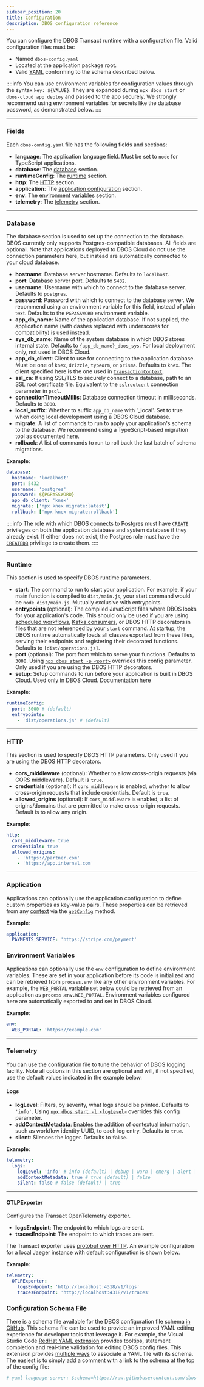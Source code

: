 ```yaml
---
sidebar_position: 20
title: Configuration
description: DBOS configuration reference
---
```


You can configure the DBOS Transact runtime with a configuration file.
Valid configuration files must be:
- Named `dbos-config.yaml`
- Located at the application package root.
- Valid [YAML](https://yaml.org/) conforming to the schema described below.

::::info
You can use environment variables for configuration values through the syntax `key: ${VALUE}`. They are expanded during `npx dbos start` or `dbos-cloud app deploy` and passed to the app securely. We strongly recommend using environment variables for secrets like the database password, as demonstrated below. 
::::

---

### Fields

Each `dbos-config.yaml` file has the following fields and sections:

- **language**: The application language field. Must be set to `node` for TypeScript applications.
- **database**: The [database](#database) section.
- **runtimeConfig**: The [runtime](#runtime) section.
- **http**: The [HTTP](#http) section.
- **application**: The [application configuration](#application) section.
- **env**: The [environment variables](#environment-variables) section.
- **telemetry**: The [telemetry](#telemetry) section.

---

### Database

The database section is used to set up the connection to the database.
DBOS currently only supports Postgres-compatible databases.
All fields are optional.
Note that applications deployed to DBOS Cloud do not use the connection parameters here, but instead are automatically connected to your cloud database.

- **hostname**: Database server hostname. Defaults to `localhost`.
- **port**: Database server port. Defaults to `5432`.
- **username**: Username with which to connect to the database server. Defaults to `postgres`.
- **password**: Password with which to connect to the database server.  We recommend using an environment variable for this field, instead of plain text. Defaults to the `PGPASSWORD` environment variable.
- **app_db_name**: Name of the application database. If not supplied, the application name (with dashes replaced with underscores for compatibility) is used instead.
- **sys_db_name**: Name of the system database in which DBOS stores internal state. Defaults to `{app_db_name}_dbos_sys`.  For local deployment only, not used in DBOS Cloud.
- **app_db_client**: Client to use for connecting to the application database. Must be one of `knex`, `drizzle`, `typeorm`, or `prisma`.  Defaults to `knex`.  The client specified here is the one used in [`TransactionContext`](../reference/transactapi/oldapi/contexts#transactioncontextt).
- **ssl_ca**: If using SSL/TLS to securely connect to a database, path to an SSL root certificate file.  Equivalent to the [`sslrootcert`](https://www.postgresql.org/docs/current/libpq-ssl.html) connection parameter in `psql`.
- **connectionTimeoutMillis**: Database connection timeout in milliseconds. Defaults to `3000`.
- **local_suffix**: Whether to suffix `app_db_name` with '_local'. Set to true when doing local development using a DBOS Cloud database.
- **migrate**: A list of commands to run to apply your application's schema to the database. We recommend using a TypeScript-based migration tool as documented [here](../tutorials/transaction-tutorial.md#schema-management).
- **rollback**: A list of commands to run to roll back the last batch of schema migrations.

**Example**:

```yaml
database:
  hostname: 'localhost'
  port: 5432
  username: 'postgres'
  password: ${PGPASSWORD}
  app_db_client: 'knex'
  migrate: ['npx knex migrate:latest']
  rollback: ['npx knex migrate:rollback']
```

::::info
The role with which DBOS connects to Postgres must have [`CREATE`](https://www.postgresql.org/docs/current/ddl-priv.html#DDL-PRIV-CREATE) privileges on both the application database and system database if they already exist.
If either does not exist, the Postgres role must have the [`CREATEDB`](https://www.postgresql.org/docs/current/sql-createdatabase.html) privilege to create them.
::::

---

### Runtime

This section is used to specify DBOS runtime parameters.

- **start**: The command to run to start your application. For example, if your main function is compiled to `dist/main.js`, your start command would be `node dist/main.js`. Mutually exclusive with entrypoints.
- **entrypoints** (optional): The compiled JavaScript files where DBOS looks for your application's code.  This should only be used if you are using [scheduled workflows](./transactapi/dbos-class.md#scheduled-workflows), [Kafka consumers](../tutorials/requestsandevents/kafka-integration.md), or DBOS HTTP decorators in files that are not referenced by your `start` command.  At startup, the DBOS runtime automatically loads all classes exported from these files, serving their endpoints and registering their decorated functions.  Defaults to `[dist/operations.js]`.
- **port** (optional): The port from which to serve your functions. Defaults to `3000`. Using [`npx dbos start -p <port>`](./tools/cli#npx-dbos-start) overrides this config parameter. Only used if you are using the DBOS HTTP decorators.
- **setup**: Setup commands to run before your application is built in DBOS Cloud. Used only in DBOS Cloud. Documentation [here](../../cloud-tutorials/application-management.md#customizing-microvm-setup)

**Example**:

```yaml
runtimeConfig:
  port: 3000 # (default)
  entrypoints:
    - 'dist/operations.js' # (default)
```
---

### HTTP

This section is used to specify DBOS HTTP parameters. Only used if you are using the DBOS HTTP decorators.

- **cors_middleware** (optional): Whether to allow cross-origin requests (via CORS middleware).  Default is `true`.
- **credentials** (optional): If `cors_middleware` is enabled, whether to allow cross-origin requests that include credentials.  Default is `true`.
- **allowed_origins** (optional): If `cors_middleware` is enabled, a list of origins/domains that are permitted to make cross-origin requests.  Default is to allow any origin.

**Example**:

```yaml
http:
  cors_middleware: true
  credentials: true
  allowed_origins:
    - 'https://partner.com'
    - 'https://app.internal.com'
```
---

### Application

Applications can optionally use the application configuration to define custom properties as key-value pairs.
These properties can be retrieved from any [context](./transactapi/oldapi/contexts) via the [`getConfig`](./transactapi/oldapi/contexts#ctxtgetconfig) method.

**Example**:
```yaml
application:
  PAYMENTS_SERVICE: 'https://stripe.com/payment'
```

### Environment Variables

Applications can optionally use the `env` configuration to define environment variables.
These are set in your application before its code is initialized and can be retrieved from `process.env` like any other environment variables.
For example, the `WEB_PORTAL` variable set below could be retrieved from an application as `process.env.WEB_PORTAL`.
Environment variables configured here are automatically exported to and set in DBOS Cloud.

**Example**:
```yaml
env:
  WEB_PORTAL: 'https://example.com'
```

---

### Telemetry

You can use the configuration file to tune the behavior of DBOS logging facility.
Note all options in this section are optional and will, if not specified, use the default values indicated in the example below.

#### Logs
- **logLevel**: Filters, by severity, what logs should be printed. Defaults to `'info'`. Using [`npx dbos start -l <logLevel>`](./tools/cli#npx-dbos-start) overrides this config parameter.
- **addContextMetadata**: Enables the addition of contextual information, such as workflow identity UUID, to each log entry. Defaults to `true`.
- **silent**: Silences the logger. Defaults to `false`.

**Example**:

```yaml
telemetry:
  logs:
    logLevel: 'info' # info (default) | debug | warn | emerg | alert | crit | error
    addContextMetadata: true # true (default) | false
    silent: false # false (default) | true
```

---

#### OTLPExporter
Configures the Transact OpenTelemetry exporter.
- **logsEndpoint**: The endpoint to which logs are sent.
- **tracesEndpoint**: The endpoint to which traces are sent.

The Transact exporter uses [protobuf over HTTP](https://www.npmjs.com/package/@opentelemetry/exporter-trace-otlp-proto). An example configuration for a local Jaeger instance with default configuration is shown below.

**Example**:

```yaml
telemetry:
  OTLPExporter:
    logsEndpoint: 'http://localhost:4318/v1/logs'
    tracesEndpoint: 'http://localhost:4318/v1/traces'
```

### Configuration Schema File

There is a schema file available for the DBOS configuration file schema [in GitHub](https://raw.githubusercontent.com/dbos-inc/dbos-ts/main/dbos-config.schema.json).
This schema file can be used to provide an improved YAML editing experience for developer tools that leverage it.
For example, the Visual Studio Code [RedHat YAML extension](https://marketplace.visualstudio.com/items?itemName=redhat.vscode-yaml) provides tooltips, statement completion and real-time validation for editing DBOS config files.
This extension provides [multiple ways](https://github.com/redhat-developer/vscode-yaml#associating-schemas) to associate a YAML file with its schema.
The easiest is to simply add a comment with a link to the schema at the top of the config file:

```yaml
# yaml-language-server: $schema=https://raw.githubusercontent.com/dbos-inc/dbos-ts/main/dbos-config.schema.json
```
